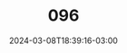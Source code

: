 ---
title: "096"
date: 2024-03-08T18:39:16-03:00
draft: false
autorias: ["Guilherme Vieira"]
plataformas: ["Nodebox 3", "Python"]
descricao: "Analisa a primeira parte do codigo das linhas de ônibus de São Paulo, onde os 2 últimos digitos dessa parte do código devem ser equivalente ao valor da contagem, ignorando-se letras. As linhas diurnas possuem fundo branco e as noturnas preto."
autorias_url: ["https://guilhermevieira.info"]
url: "/formas/096"
---